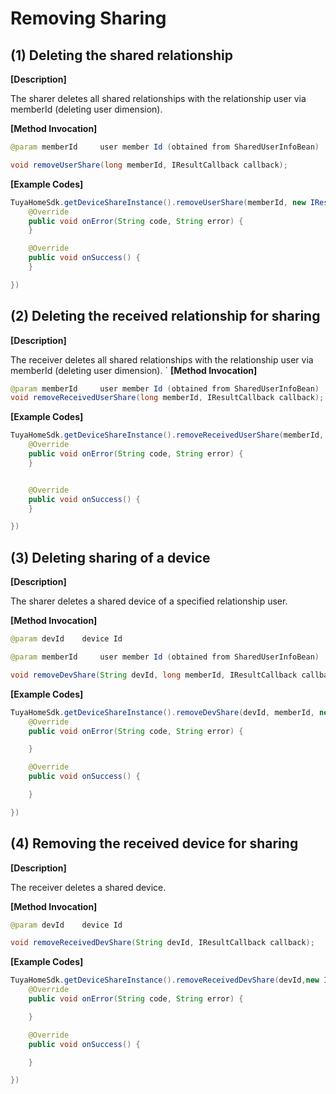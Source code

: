 # Removing Sharing

## (1) Deleting the shared relationship

**[Description]**

The sharer deletes all shared relationships with the relationship user via memberId (deleting user dimension).

**[Method Invocation]**
```java
@param memberId 	user member Id (obtained from SharedUserInfoBean)

void removeUserShare(long memberId, IResultCallback callback);
```
**[Example Codes]**
```java
TuyaHomeSdk.getDeviceShareInstance().removeUserShare(memberId, new IResultCallback() {
    @Override
    public void onError(String code, String error) {
    }

    @Override
    public void onSuccess() {
    }

})
```
## (2) Deleting the received relationship for sharing

**[Description]**

The receiver deletes all shared relationships with the relationship user via memberId (deleting user dimension).
`
**[Method Invocation]**
```java
@param memberId 	user member Id (obtained from SharedUserInfoBean)
void removeReceivedUserShare(long memberId, IResultCallback callback);
```
**[Example Codes]**
```java
TuyaHomeSdk.getDeviceShareInstance().removeReceivedUserShare(memberId, new IResultCallback() {
    @Override
    public void onError(String code, String error) {
    }


    @Override
    public void onSuccess() {
    }

})
```
## (3) Deleting sharing of a device

**[Description]**

The sharer deletes a shared device of a specified relationship user.

**[Method Invocation]**
```java
@param devId	device Id

@param memberId 	user member Id (obtained from SharedUserInfoBean)

void removeDevShare(String devId, long memberId, IResultCallback callback);
```
**[Example Codes]**
```java
TuyaHomeSdk.getDeviceShareInstance().removeDevShare(devId, memberId, new IResultCallback() {
    @Override
    public void onError(String code, String error) {

    }

    @Override
    public void onSuccess() {

    }

})
```
## (4) Removing the received device for sharing

**[Description]**

The receiver deletes a shared device.

**[Method Invocation]**
```java
@param devId	device Id

void removeReceivedDevShare(String devId, IResultCallback callback);
```
**[Example Codes]**
```java
TuyaHomeSdk.getDeviceShareInstance().removeReceivedDevShare(devId,new IResultCallback() {
    @Override
    public void onError(String code, String error) {

    }

    @Override
    public void onSuccess() {

    }

})
```
